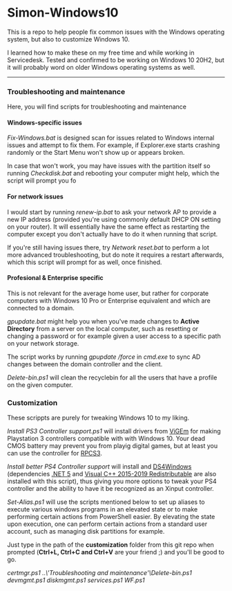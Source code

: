 # Simon-Windows10

This is a repo to help people fix common issues with the Windows operating system, but also to customize Windows 10.

I learned how to make these on my free time and while working in Servicedesk. Tested and confirmed to be working on Windows 10 20H2, but it will probably word on older Windows operating systems as well.

---

### Troubleshooting and maintenance

Here, you will find scripts for troubleshooting and maintenance

#### Windows-specific issues

<i>Fix-Windows.bat</i> is designed scan for issues related to Windows internal issues and attempt to fix them. For example, if Explorer.exe starts crashing randomly or the Start Menu won't show up or appears broken.

In case that won't work, you may have issues with the partition itself so running <i>Checkdisk.bat</i> and rebooting your computer might help, which the script will prompt you fo

#### For network issues

I would start by running <i>renew-ip.bat</i> to ask your network AP to provide a new IP address (provided you're using commonly default DHCP ON setting on your router). It will essentially have the same effect as restarting the computer except you don't actually have to do it when running that script.

If you're still having issues there, try <i>Network reset.bat</i> to perform a lot more advanced troubleshooting, but do note it requires a restart afterwards, which this script will prompt for as well, once finished.

#### Profesional & Enterprise specific

This is not relevant for the average home user, but rather for corporate computers with Windows 10 Pro or Enterprise equivalent and which are connected to a domain.

<i>gpupdate.bat</i> might help you when you've made changes to <b>Active Directory</b> from a server on the local computer, such as resetting or changing a password or for example given a user access to a specific path on your network storage.

The script works by running <i>gpupdate /force</i> in <i>cmd.exe</i> to sync AD changes between the domain controller and the client.

<i>Delete-bin.ps1</i> will clean the recyclebin for all the users that have a profile on the given computer.

### Customization

These scrippts are purely for tweaking Windows 10 to my liking.

<i>Install PS3 Controller support.ps1</i> will install drivers from <a href="https://github.com/ViGEm">ViGEm</a> for making Playstation 3 controllers compatible with with Windows 10. Your dead CMOS battery may prevent you from playig digital games, but at least you can use the controller for <a href="https://rpcs3.net/">RPCS3</a>.

<i>Install better PS4 Controller support</i> will install and <a href="https://github.com/Ryochan7/DS4Windows">DS4Windows</a> (dependencies <a href="https://dotnet.microsoft.com/download/dotnet/5.0/runtime">.NET 5</a> and <a href="https://support.microsoft.com/en-us/topic/the-latest-supported-visual-c-downloads-2647da03-1eea-4433-9aff-95f26a218cc0">Visual C++ 2015-2019 Redistributable</a> are also installed with this script), thus giving you more options to tweak your PS4 controller and the ability to have it be recognized as an Xinput controller.


<i>Set-Alias.ps1</i> will use the scripts mentioned below to set up aliases to execute various windows programs in an elevated state or to make performing certain actions from PowerShell easier. By elevating the state upon execution, one can perform certain actions from a standard user account, such as managing disk partitions for example.

Just type in the path of the <b>customization</b> folder from this git repo when prompted (<b>Ctrl+L, Ctrl+C and Ctrl+V</b> are your friend ;) and you'll be good to go.

<i>
certmgr.ps1
..\'Troubleshooting and maintenance'\Delete-bin.ps1
devmgmt.ps1
diskmgmt.ps1
services.ps1
WF.ps1
</i>
